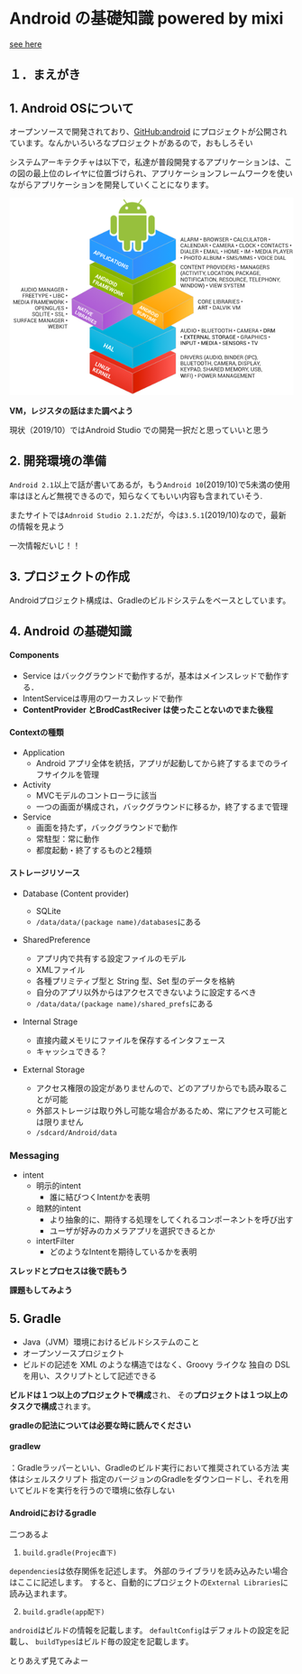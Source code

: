 # Android の基礎知識 powered by mixi

[see here](<http://mixi-inc.github.io/AndroidTraining/>)

## １．まえがき

## 1. Android OSについて

オープンソースで開発されており、[GitHub:android](https://github.com/android?tab=repositories) にプロジェクトが公開されています。なんかいろいろなプロジェクトがあるので，おもしろそい

システムアーキテクチャは以下で，私達が普段開発するアプリケーションは、この図の最上位のレイヤに位置づけられ、アプリケーションフレームワークを使いながらアプリケーションを開発していくことになります。

![system-architecture]( https://github.com/dannyso16/what-I-learn/blob/master/Android/Untitled.assets/system-architecture.png )

**VM，レジスタの話はまた調べよう**

現状（2019/10）ではAndroid Studio での開発一択だと思っていいと思う



## 2. 開発環境の準備

`Android 2.1`以上で話が書いてあるが，もう`Android 10`(2019/10)で5未満の使用率はほとんど無視できるので，知らなくてもいい内容も含まれていそう.

またサイトでは`Adnroid Studio 2.1.2`だが，今は`3.5.1`(2019/10)なので，最新の情報を見よう

一次情報だいじ！！



## 3. プロジェクトの作成

Androidプロジェクト構成は、Gradleのビルドシステムをベースとしています。



## 4. Android の基礎知識

#### Components

- Service はバックグラウンドで動作するが，基本はメインスレッドで動作する．
- IntentServiceは専用のワーカスレッドで動作
- **ContentProvider とBrodCastReciver は使ったことないのでまた後程**



#### Contextの種類

- Application
  - Android アプリ全体を統括，アプリが起動してから終了するまでのライフサイクルを管理
- Activity
  - MVCモデルのコントローラに該当
  - 一つの画面が構成され，バックグラウンドに移るか，終了するまで管理
- Service
  - 画面を持たず，バックグラウンドで動作
  - 常駐型：常に動作
  - 都度起動・終了するものと2種類

#### ストレージリソース

- Database (Content provider)

  - SQLite
  - `/data/data/(package name)/databases`にある

- SharedPreference

  - アプリ内で共有する設定ファイルのモデル
  - XMLファイル
  - 各種プリミティブ型と String 型、Set<String> 型のデータを格納
  - 自分のアプリ以外からはアクセスできないように設定するべき
  - `/data/data/(package name)/shared_prefs`にある

- Internal Strage

  - 直接内蔵メモリにファイルを保存するインタフェース
  - キャッシュできる？

- External Storage

  - アクセス権限の設定がありませんので、どのアプリからでも読み取ることが可能
  - 外部ストレージは取り外し可能な場合があるため、常にアクセス可能とは限りません
  - `/sdcard/Android/data`

### Messaging

- intent
  - 明示的intent
    - 誰に結びつくIntentかを表明
  - 暗黙的intent
    - より抽象的に、期待する処理をしてくれるコンポーネントを呼び出す
    - ユーザが好みのカメラアプリを選択できるとか
  - intertFilter
    - どのようなIntentを期待しているかを表明

**スレッドとプロセスは後で読もう**

**課題もしてみよう**



## 5. Gradle 

- Java（JVM）環境におけるビルドシステムのこと
- オープンソースプロジェクト
- ビルドの記述を XML のような構造ではなく、Groovy ライクな 独自の DSL を用い、スクリプトとして記述できる

**ビルドは１つ以上のプロジェクトで構成**され、
その**プロジェクトは１つ以上のタスクで構成**されます。

**gradleの記法については必要な時に読んでください**

#### gradlew

：Gradleラッパーといい、Gradleのビルド実行において推奨されている方法
 実体はシェルスクリプト
 指定のバージョンのGradleをダウンロードし、それを用いてビルドを実行を行うので環境に依存しない



#### Androidにおけるgradle

二つあるよ

1. `build.gradle(Projec直下)`

`dependencies`は依存関係を記述します。
外部のライブラリを読み込みたい場合はここに記述します。
すると、自動的にプロジェクトの`External Libraries`に読み込まれます。

2. `build.gradle(app配下)`

`android`はビルドの情報を記載します。
`defaultConfig`はデフォルトの設定を記載し、
`buildTypes`はビルド毎の設定を記載します。

とりあえず見てみよー

